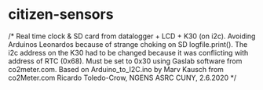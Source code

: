 # citizen-sensors
/*
  Real time clock & SD card from datalogger + LCD + K30 (on i2c).
  Avoiding Arduinos Leonardos because of strange choking on SD logfile.print().
  The i2c address on the K30 had to be changed because it was conflicting with address of RTC (0x68). 
  Must be set to 0x30 using Gaslab software from co2meter.com. 
  Based on Arduino_to_I2C.ino by Marv Kausch from co2Meter.com
  Ricardo Toledo-Crow, NGENS ASRC CUNY, 2.6.2020
*/

